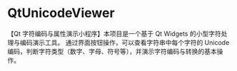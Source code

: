 # QtUnicodeViewer
【Qt 字符编码与属性演示小程序】本项目是一个基于 Qt Widgets 的小型字符处理与编码演示工具。 通过界面按钮操作，可以查看字符串中每个字符的 Unicode 编码，判断字符类型（数字、字母、符号等），并演示字符编码与转换的基本操作。
